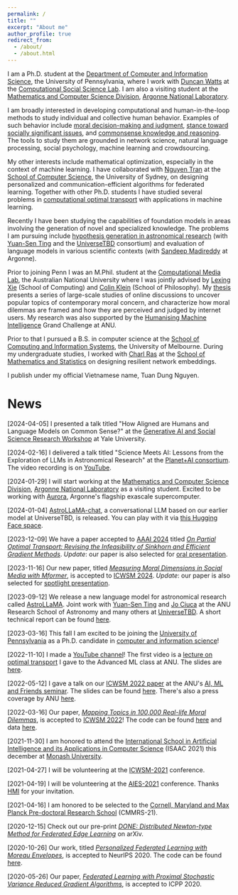```yaml
---
permalink: /
title: ""
excerpt: "About me"
author_profile: true
redirect_from: 
  - /about/
  - /about.html
---
```


I am a Ph.D. student at the [Department of Computer and Information Science](https://www.cis.upenn.edu), the University of Pennsylvania, where I work with [Duncan Watts](https://duncanjwatts.com/) at the [Computational Social Science Lab](https://css.seas.upenn.edu). I am also a visiting student at the [Mathematics and Computer Science Division](https://www.anl.gov/mcs), [Argonne National Laboratory](https://www.anl.gov).

I am broadly interested in developing computational and human-in-the-loop methods to study individual and collective human behavior. Examples of such behavior include [moral decision-making and judgment](https://arxiv.org/abs/2203.16762), [stance toward socially significant issues](https://arxiv.org/abs/2311.10219), and [commonsense knowledge and reasoning](https://css.seas.upenn.edu/project/common-sense/). The tools to study them are grounded in network science, natural language processing, social psychology, machine learning and crowdsourcing.

My other interests include mathematical optimization, especially in the context of machine learning. I have collaborated with [Nguyen Tran](https://nguyenhoangtran.github.io) at the [School of Computer Science](https://www.sydney.edu.au/engineering/schools/school-of-computer-science.html), the University of Sydney, on designing personalized and communication-efficient algorithms for federated learning. Together with other Ph.D. students I have studied several problems in [computational optimal transport](https://arxiv.org/abs/2312.13970) with applications in machine learning.

Recently I have been studying the capabilities of foundation models in areas involving the generation of novel and specialized knowledge. The problems I am pursuing include [hypothesis generation in astronomical research](https://arxiv.org/abs/2309.06126) (with [Yuan-Sen Ting](https://www.mso.anu.edu.au/~yting/) and the [UniverseTBD](https://universetbd.org/) consortium) and evaluation of language models in various scientific contexts (with [Sandeep Madireddy](https://www.anl.gov/profile/sandeep-r-madireddy) at Argonne).

Prior to joining Penn I was an M.Phil. student at the [Computational Media Lab](http://cm.cecs.anu.edu.au/), the Australian National University where I was jointly advised by [Lexing Xie](http://users.cecs.anu.edu.au/~xlx) (School of Computing) and [Colin Klein](http://colinklein.org) (School of Philosophy). My [thesis](/files/JoshNguyen_MPhil_Thesis.pdf) presents a series of large-scale studies of online discussions to uncover popular topics of contemporary moral concern, and characterize how moral dilemmas are framed and how they are perceived and judged by internet users. My research was also supported by the [Humanising Machine Intelligence](https://hmi.anu.edu.au) Grand Challenge at ANU.

Prior to that I pursued a B.S. in computer science at the [School of Computing and Information Systems](https://cis.unimelb.edu.au), the University of Melbourne. During my undergraduate studies, I worked with [Charl Ras](https://findanexpert.unimelb.edu.au/profile/199833-charl-ras) at the [School of Mathematics and Statistics](https://ms.unimelb.edu.au) on designing resilient network embeddings.

I publish under my official Vietnamese name, Tuan Dung Nguyen.

News
======

[2024-04-05] I presented a talk titled "How Aligned are Humans and Language Models on Common Sense?" at the [Generative AI and Social Science Research Workshop](https://dissc.yale.edu/events/generative-ai-and-social-science-research) at Yale University.

[2024-02-16] I delivered a talk titled "Science Meets AI: Lessons from the Exploration of LLMs in Astronomical Research" at the [Planet+AI consortium](https://planet-ai-2023.github.io). The video recording is on [YouTube](https://youtu.be/znTDgN2iqNw).

[2024-01-29] I will start working at the [Mathematics and Computer Science Division](https://www.anl.gov/mcs), [Argonne National Laboratory](https://www.anl.gov) as a visiting student. Excited to be working with [Aurora](https://www.anl.gov/aurora), Argonne's flagship exascale supercomputer.

[2024-01-04] [AstroLLaMA-chat](https://arxiv.org/abs/2401.01916), a conversational LLM based on our earlier model at UniverseTBD, is released. You can play with it via [this Hugging Face space](https://huggingface.co/spaces/universeTBD/astrollama-7b-chat-alpha).

[2023-12-09] We have a paper accepted to [AAAI 2024](https://aaai.org/aaai-conference/) titled [_On Partial Optimal Transport: Revising the Infeasibility of Sinkhorn and Efficient
Gradient Methods_](https://arxiv.org/abs/2312.13970). *Update*: our paper is also selected for [oral presentation](https://aaai.org/wp-content/uploads/2024/01/AAAI-24-Oral-Papers-Schedule.pdf).

[2023-11-16] Our new paper, titled [_Measuring Moral Dimensions in Social Media with Mformer_](https://arxiv.org/abs/2311.10219), is accepted to [ICWSM 2024](https://icwsm.org/2024/index.html/). *Update*: our paper is also selected for [spotlight presentation](https://aaai.org/wp-content/uploads/2024/05/ICWSM-24-Program-05.29.pdf).

[2023-09-12] We release a new language model for astronomical research called [AstroLLaMA](https://huggingface.co/universeTBD/astrollama). Joint work with [Yuan-Sen Ting](https://www.mso.anu.edu.au/~yting) and [Jo Ciuca](https://www.jociuca.com) at the ANU Research School of Astronomy and many others at [UniverseTBD](http://universetbd.org/). A short technical report can be found [here](https://arxiv.org/abs/2309.06126).

[2023-03-16] This fall I am excited to be joining the [University of Pennsylvania](https://www.upenn.edu) as a Ph.D. candidate in [computer and information science](https://www.cis.upenn.edu)!

[2022-11-10] I made a [YouTube channel](https://www.youtube.com/channel/UCvseh-YyXwVCp4uuCMyky8w)! The first video is a [lecture on optimal transport](https://www.youtube.com/watch?v=3YFmaoCYSlc) I gave to the Advanced ML class at ANU. The slides are [here](/files/ANU_OT_Slides.pdf).

[2022-05-12] I gave a talk on our [ICWSM 2022 paper](https://arxiv.org/abs/2203.16762) at the ANU's [AI, ML and Friends seminar](https://comp.anu.edu.au/ai-ml-friends). The slides can be found [here](/files/ICWSM22_MappingTopicsTalk_Long.pdf). There's also a press coverage by ANU [here](https://cecs.anu.edu.au/news/algorithm-charts-moral-culture-100k-dilemmas).

[2022-03-16] Our paper, [_Mapping Topics in 100,000 Real-life Moral Dilemmas_](https://arxiv.org/abs/2203.16762), is accepted to [ICWSM 2022](https://icwsm.org/2022/index.html/)! The code can be found [here](https://github.com/joshnguyen99/moral_dilemma_topics) and data [here](https://doi.org/10.5281/zenodo.6791835).

[2021-11-30] I am honored to attend the [International School in Artificial Intelligence and its Applications in Computer Science](https://www.monash.edu/it/events/2021/international-school-in-artificial-intelligence-and-its-applications-in-computer-science-isaac) (ISAAC 2021) this december at [Monash University](https://www.monash.edu/).

[2021-04-27] I will be volunteering at the [ICWSM-2021](https://www.icwsm.org/2021/index.html) conference.

[2021-04-19] I will be volunteering at the [AIES-2021](https://www.aies-conference.com/2021/) conference. Thanks [HMI](https://hmi.anu.edu.au/) for your invitation.

[2021-04-16] I am honored to be selected to the [Cornell, Maryland and Max Planck Pre-doctoral Research School](https://cmmrs.mpi-sws.org/) (CMMRS-21).

[2020-12-15] Check out our pre-print [_DONE: Distributed Newton-type Method for Federated Edge Learning_](https://arxiv.org/abs/2012.05625) on arXiv.

[2020-10-26] Our work, titled [_Personalized Federated Learning with Moreau Envelopes_](/publication/2020-12-pFedMe), is accepted to NeurIPS 2020. The code can be found [here](https://github.com/CharlieDinh/pFedMe).

[2020-05-26] Our paper, [_Federated Learning with Proximal Stochastic Variance Reduced Gradient Algorithms_](/publication/2020-08-FedProxVR), is accepted to ICPP 2020.